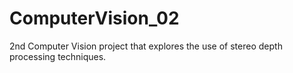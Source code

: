 # ComputerVision_02
2nd Computer Vision project that explores the use of stereo depth processing techniques.

